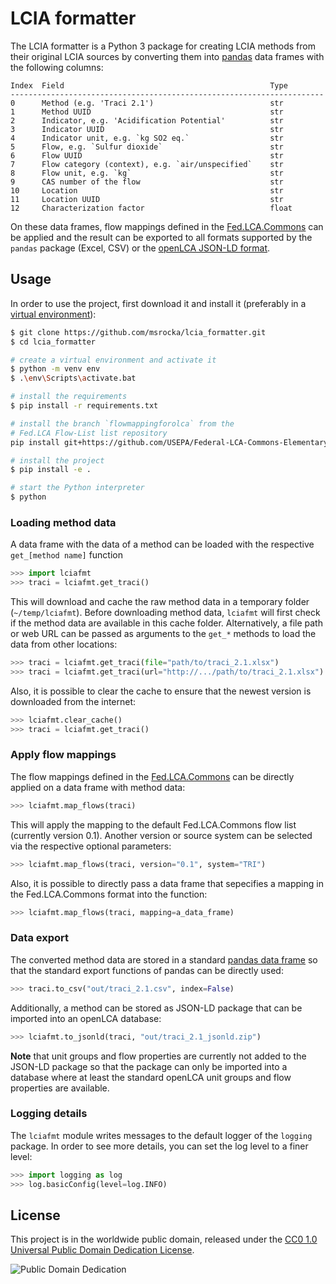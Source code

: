 # LCIA formatter
The LCIA formatter is a Python 3 package for creating LCIA methods from their
original LCIA sources by converting them into [pandas](https://pandas.pydata.org/)
data frames with the following columns:

```
Index  Field                                              Type
----------------------------------------------------------------------
0      Method (e.g. 'Traci 2.1')                          str
1      Method UUID                                        str
2      Indicator, e.g. 'Acidification Potential'          str
3      Indicator UUID                                     str
4      Indicator unit, e.g. `kg SO2 eq.`                  str
5      Flow, e.g. `Sulfur dioxide`                        str
6      Flow UUID                                          str
7      Flow category (context), e.g. `air/unspecified`    str
8      Flow unit, e.g. `kg`                               str
9      CAS number of the flow                             str
10     Location                                           str
11     Location UUID                                      str
12     Characterization factor                            float
```

On these data frames, flow mappings defined in the
[Fed.LCA.Commons](https://github.com/USEPA/Federal-LCA-Commons-Elementary-Flow-List)
can be applied and the result can be exported to all formats supported by the
`pandas` package (Excel, CSV) or the
[openLCA JSON-LD format](https://github.com/GreenDelta/olca-schema).


## Usage

In order to use the project, first download it and install it (preferably in a
[virtual environment](https://docs.python.org/3/library/venv.html)):

```bash
$ git clone https://github.com/msrocka/lcia_formatter.git
$ cd lcia_formatter

# create a virtual environment and activate it
$ python -m venv env
$ .\env\Scripts\activate.bat

# install the requirements
$ pip install -r requirements.txt

# install the branch `flowmappingforolca` from the
# Fed.LCA Flow-List list repository
pip install git+https://github.com/USEPA/Federal-LCA-Commons-Elementary-Flow-List.git@flowmappingforolca

# install the project
$ pip install -e .

# start the Python interpreter
$ python
```

### Loading method data
A data frame with the data of a method can be loaded with the respective
`get_[method name]` function

```python
>>> import lciafmt
>>> traci = lciafmt.get_traci()
```

This will download and cache the raw method data in a temporary folder
(`~/temp/lciafmt`). Before downloading method data, `lciafmt` will first
check if the method data are available in this cache folder. Alternatively,
a file path or web URL can be passed as arguments to the `get_*` methods
to load the data from other locations:

```python
>>> traci = lciafmt.get_traci(file="path/to/traci_2.1.xlsx")
>>> traci = lciafmt.get_traci(url="http://.../path/to/traci_2.1.xlsx")
```

Also, it is possible to clear the cache to ensure that the newest version is
downloaded from the internet:

```python
>>> lciafmt.clear_cache()
>>> traci = lciafmt.get_traci()
```


### Apply flow mappings
The flow mappings defined in the
[Fed.LCA.Commons](https://github.com/USEPA/Federal-LCA-Commons-Elementary-Flow-List)
can be directly applied on a data frame with method data:

```python
>>> lciafmt.map_flows(traci)
```

This will apply the mapping to the default Fed.LCA.Commons flow list (currently
version 0.1). Another version or source system can be selected via the
respective optional parameters:

```python
>>> lciafmt.map_flows(traci, version="0.1", system="TRI")
```

Also, it is possible to directly pass a data frame that sepecifies a mapping
in the Fed.LCA.Commons format into the function:

```python
>>> lciafmt.map_flows(traci, mapping=a_data_frame)
```

### Data export
The converted method data are stored in a standard
[pandas data frame](https://pandas.pydata.org/pandas-docs/stable/reference/api/pandas.DataFrame.html)
so that the standard export functions of pandas can be directly used:

```python
>>> traci.to_csv("out/traci_2.1.csv", index=False)
```

Additionally, a method can be stored as JSON-LD package that can be imported
into an openLCA database:

```python
>>> lciafmt.to_jsonld(traci, "out/traci_2.1_jsonld.zip")
```

**Note** that unit groups and flow properties are currently not added to the
JSON-LD package so that the package can only be imported into a database where
at least the standard openLCA unit groups and flow properties are available.

### Logging details
The `lciafmt` module writes messages to the default logger of the `logging`
package. In order to see more details, you can set the log level to a finer
level:

```python
>>> import logging as log
>>> log.basicConfig(level=log.INFO)
```

## License
This project is in the worldwide public domain, released under the
[CC0 1.0 Universal Public Domain Dedication License](https://creativecommons.org/publicdomain/zero/1.0/).

![Public Domain Dedication](https://licensebuttons.net/p/zero/1.0/88x31.png)

